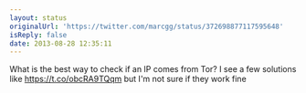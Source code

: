 ```yaml
---
layout: status
originalUrl: 'https://twitter.com/marcgg/status/372698877117595648'
isReply: false
date: 2013-08-28 12:35:11
---
```


What is the best way to check if an IP comes from Tor? I see a few solutions like https://t.co/obcRA9TQqm but I'm not sure if they work fine
